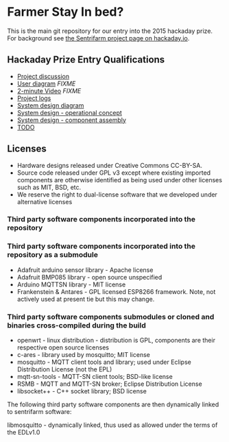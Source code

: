 # Farmer Stay In bed?

This is the main git repository for our entry into the 2015 hackaday prize.
For background see [the Sentrifarm project page on hackaday.io](http://hackaday.io/project/4758).

## Hackaday Prize Entry Qualifications

* [Project discussion](https://hackaday.io/project/4758)
* [User diagram](FIXME) _FIXME_
* [2-minute Video](FIXME) _FIXME_
* [Project logs](https://hackaday.io/project/4758)
* [System design diagram](media/HighLevelDesignv0.png)
* [System design - operational concept](OperationalConcept.md)
* [System design - component assembly](ComponentsAndAssembly.md)
* [TODO](TODO.md)

## Licenses

* Hardware designs released under Creative Commons CC-BY-SA.
* Source code released under GPL v3 except where existing imported components are otherwise identified as being used under other licenses such as MIT, BSD, etc.
* We reserve the right to dual-license software that we developed under alternative licenses

### Third party software components incorporated into the repository

### Third party software components incorporated into the repository as a submodule

* Adafruit arduino sensor library - Apache license
* Adafruit BMP085 library - open source unspecified
* Arduino MQTTSN library - MIT license
* Frankenstein & Antares - GPL licensed ESP8266 framework. Note, not actively used at present tie but this may change.

### Third party software components submodules or cloned and binaries cross-compiled during the build

* openwrt - linux distribution - distribution is GPL, components are their respective open source licenses
* c-ares - library used by mosquitto; MIT license
* mosquitto - MQTT client tools and library; used under Eclipse Distribution License (not the EPL)
* mqtt-sn-tools - MQTT-SN client tools; BSD-like license
* RSMB - MQTT and MQTT-SN broker; Eclipse Distribution License
* libsocket++ - C++ socket library; BSD license

The following third party software components are then dynamically linked to sentrifarm software:

libmosquitto - dynamically linked, thus used as allowed under the terms of the EDLv1.0

